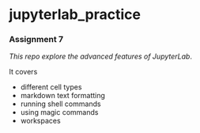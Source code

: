 # jupyterlab_practice

### Assignment 7

*This repo explore the advanced features of JupyterLab*. 

It covers 
- different cell types
- markdown text formatting
- running shell commands
- using magic commands
- workspaces 
